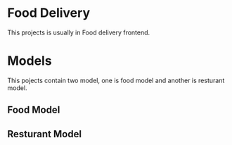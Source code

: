 # Food Delivery 
This projects is usually in Food delivery frontend.

# Models
This pojects contain two model, one is food model and another is resturant model.

## Food Model
## Resturant Model
